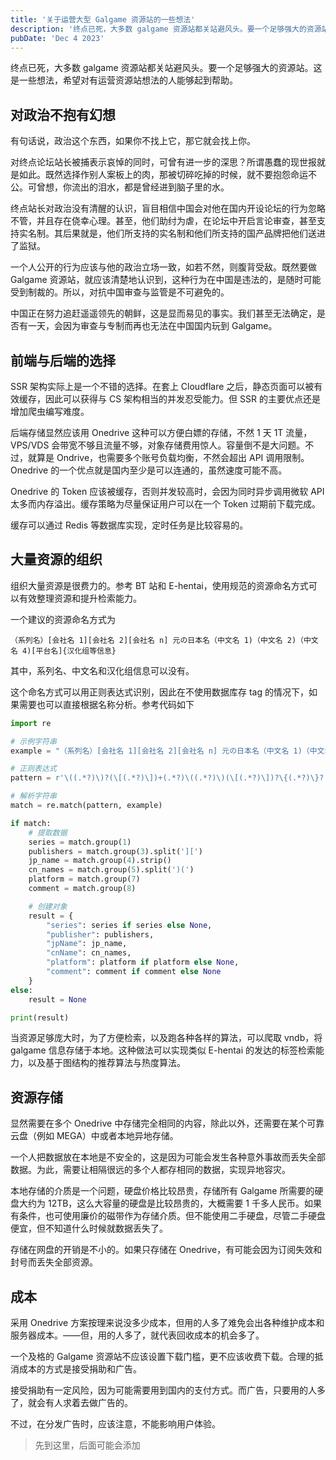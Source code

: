 ```yaml
---
title: '关于运营大型 Galgame 资源站的一些想法'
description: '终点已死，大多数 galgame 资源站都关站避风头。要一个足够强大的资源站。这是一些想法，希望对有运营资源站想法的人能够起到帮助。'
pubDate: 'Dec 4 2023'
---
```


终点已死，大多数 galgame 资源站都关站避风头。要一个足够强大的资源站。这是一些想法，希望对有运营资源站想法的人能够起到帮助。

## 对政治不抱有幻想

有句话说，政治这个东西，如果你不找上它，那它就会找上你。

对终点论坛站长被捕表示哀悼的同时，可曾有进一步的深思？所谓愚蠢的现世报就是如此。既然选择作别人案板上的肉，那被切碎吃掉的时候，就不要抱怨命运不公。可曾想，你流出的泪水，都是曾经进到脑子里的水。

终点站长对政治没有清醒的认识，盲目相信中国会对他在国内开设论坛的行为忽略不管，并且存在侥幸心理。甚至，他们助纣为虐，在论坛中开启言论审查，甚至支持实名制。其后果就是，他们所支持的实名制和他们所支持的国产品牌把他们送进了监狱。

一个人公开的行为应该与他的政治立场一致，如若不然，则腹背受敌。既然要做 Galgame 资源站，就应该清楚地认识到，这种行为在中国是违法的，是随时可能受到制裁的。所以，对抗中国审查与监管是不可避免的。

中国正在努力追赶遥遥领先的朝鲜，这是显而易见的事实。我们甚至无法确定，是否有一天，会因为审查与专制而再也无法在中国国内玩到 Galgame。

## 前端与后端的选择

SSR 架构实际上是一个不错的选择。在套上 Cloudflare 之后，静态页面可以被有效缓存，因此可以获得与 CS 架构相当的并发忍受能力。但 SSR 的主要优点还是增加爬虫编写难度。

后端存储显然应该用 Onedrive 这种可以方便白嫖的存储，不然 1 天 1T 流量，VPS/VDS 会带宽不够且流量不够，对象存储费用惊人。容量倒不是大问题。不过，就算是 Ondrive，也需要多个账号负载均衡，不然会超出 API 调用限制。Onedrive 的一个优点就是国内至少是可以连通的，虽然速度可能不高。

Onedrive 的 Token 应该被缓存，否则并发较高时，会因为同时异步调用微软 API 太多而内存溢出。缓存策略为尽量保证用户可以在一个 Token 过期前下载完成。

缓存可以通过 Redis 等数据库实现，定时任务是比较容易的。

## 大量资源的组织

组织大量资源是很费力的。参考 BT 站和 E-hentai，使用规范的资源命名方式可以有效整理资源和提升检索能力。

一个建议的资源命名方式为

`（系列名）[会社名 1][会社名 2][会社名 n] 元の日本名（中文名 1)（中文名 2)（中文名 4)[平台名]{汉化组等信息}`

其中，系列名、中文名和汉化组信息可以没有。

这个命名方式可以用正则表达式识别，因此在不使用数据库存 tag 的情况下，如果需要也可以直接根据名称分析。参考代码如下

```python
import re

# 示例字符串
example = "（系列名）[会社名 1][会社名 2][会社名 n] 元の日本名（中文名 1)（中文名 2)（中文名 4)[平台名]{汉化组等信息}"

# 正则表达式
pattern = r'\((.*?)\)?(\[(.*?)\])+(.*?)\((.*?)\)(\[(.*?)\])?\{(.*?)\}?'

# 解析字符串
match = re.match(pattern, example)

if match:
    # 提取数据
    series = match.group(1)
    publishers = match.group(3).split('][')
    jp_name = match.group(4).strip()
    cn_names = match.group(5).split(')(')
    platform = match.group(7)
    comment = match.group(8)

    # 创建对象
    result = {
        "series": series if series else None,
        "publisher": publishers,
        "jpName": jp_name,
        "cnName": cn_names,
        "platform": platform if platform else None,
        "comment": comment if comment else None
    }
else:
    result = None

print(result)
```

当资源足够庞大时，为了方便检索，以及跑各种各样的算法，可以爬取 vndb，将 galgame 信息存储于本地。这种做法可以实现类似 E-hentai 的发达的标签检索能力，以及基于图结构的推荐算法与热度算法。

## 资源存储

显然需要在多个 Onedrive 中存储完全相同的内容，除此以外，还需要在某个可靠云盘（例如 MEGA）中或者本地异地存储。

一个人把数据放在本地是不安全的，这是因为可能会发生各种意外事故而丢失全部数据。为此，需要让相隔很远的多个人都存相同的数据，实现异地容灾。

本地存储的介质是一个问题，硬盘价格比较昂贵，存储所有 Galgame 所需要的硬盘大约为 12TB，这么大容量的硬盘是比较昂贵的，大概需要 1 千多人民币。如果有条件，也可使用廉价的磁带作为存储介质。但不能使用二手硬盘，尽管二手硬盘便宜，但不知道什么时候就数据丢失了。

存储在网盘的开销是不小的。如果只存储在 Onedrive，有可能会因为订阅失效和封号而丢失全部资源。

## 成本

采用 Onedrive 方案按理来说没多少成本，但用的人多了难免会出各种维护成本和服务器成本。——但，用的人多了，就代表回收成本的机会多了。

一个及格的 Galgame 资源站不应该设置下载门槛，更不应该收费下载。合理的抵消成本的方式是接受捐助和广告。

接受捐助有一定风险，因为可能需要用到国内的支付方式。而广告，只要用的人多了，就会有人求着去做广告的。

不过，在分发广告时，应该注意，不能影响用户体验。

> 先到这里，后面可能会添加